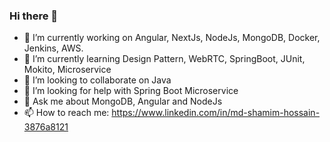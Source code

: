 ### Hi there 👋

- 🔭 I’m currently working on Angular, NextJs, NodeJs, MongoDB, Docker, Jenkins, AWS.
- 🌱 I’m currently learning Design Pattern, WebRTC, SpringBoot, JUnit, Mokito, Microservice
- 👯 I’m looking to collaborate on Java
- 🤔 I’m looking for help with Spring Boot Microservice
- 💬 Ask me about MongoDB, Angular and NodeJs
- 📫 How to reach me: https://www.linkedin.com/in/md-shamim-hossain-3876a8121
